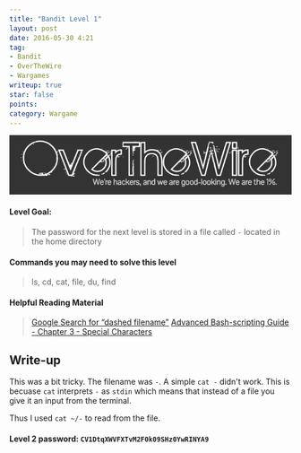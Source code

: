 ```yaml
---
title: "Bandit Level 1"
layout: post
date: 2016-05-30 4:21
tag:
- Bandit
- OverTheWire
- Wargames
writeup: true
star: false
points:
category: Wargame
---
```


![OverTheWire logo](/assets/images/OverTheWire/logo.png)

#### Level Goal:

>The password for the next level is stored in a file called `-` located in the home directory

#### Commands you may need to solve this level

>ls, cd, cat, file, du, find

#### Helpful Reading Material

>[Google Search for “dashed filename”](https://www.google.com/search?q=dashed+filename)
[Advanced Bash-scripting Guide - Chapter 3 - Special Characters](http://tldp.org/LDP/abs/html/special-chars.html)

## Write-up

This was a bit tricky. The filename was `-`. A simple `cat -` didn't work. This is becuase `cat` interprets `-` as `stdin` which means that instead of a file you give it an input from the terminal.

Thus I used `cat ~/-` to read from the file.

#### Level 2 password: `CV1DtqXWVFXTvM2F0k09SHz0YwRINYA9`
